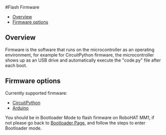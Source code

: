 #Flash Firmware

* [Overview](#overview)
* [Firmware options](#firmware-options)

## Overview

Firmware is the software that runs on the microcontroller as an operating environment, for example for CircuitPython firmware, the microcontroller shows up as an USB drive and automatically execute the "code.py" file after each boot.

## Firmware options

Currently supported firmware:

  * [CircuitPython](/firmwares/circuitpython/)
  * [Arduino](/firmwares/arduino/)

You should be in Bootloader Mode to flash firmware on RoboHAT MM1, if not please go back to [Bootloader Page](/firmwares/bootloader), and follow the steps to enter Bootloader mode.
